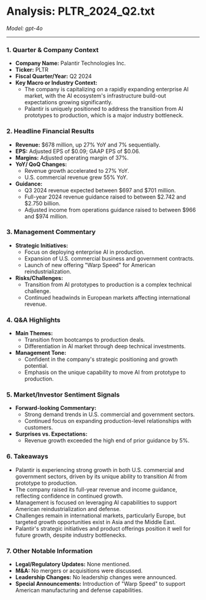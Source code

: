 # Analysis: PLTR_2024_Q2.txt

*Model: gpt-4o*

---

### 1. Quarter & Company Context
- **Company Name:** Palantir Technologies Inc.
- **Ticker:** PLTR
- **Fiscal Quarter/Year:** Q2 2024
- **Key Macro or Industry Context:**
  - The company is capitalizing on a rapidly expanding enterprise AI market, with the AI ecosystem's infrastructure build-out expectations growing significantly.
  - Palantir is uniquely positioned to address the transition from AI prototypes to production, which is a major industry bottleneck.

### 2. Headline Financial Results
- **Revenue:** $678 million, up 27% YoY and 7% sequentially.
- **EPS:** Adjusted EPS of $0.09; GAAP EPS of $0.06.
- **Margins:** Adjusted operating margin of 37%.
- **YoY/ QoQ Changes:**
  - Revenue growth accelerated to 27% YoY.
  - U.S. commercial revenue grew 55% YoY.
- **Guidance:**
  - Q3 2024 revenue expected between $697 and $701 million.
  - Full-year 2024 revenue guidance raised to between $2.742 and $2.750 billion.
  - Adjusted income from operations guidance raised to between $966 and $974 million.

### 3. Management Commentary
- **Strategic Initiatives:**
  - Focus on deploying enterprise AI in production.
  - Expansion of U.S. commercial business and government contracts.
  - Launch of new offering "Warp Speed" for American reindustrialization.
- **Risks/Challenges:**
  - Transition from AI prototypes to production is a complex technical challenge.
  - Continued headwinds in European markets affecting international revenue.

### 4. Q&A Highlights
- **Main Themes:**
  - Transition from bootcamps to production deals.
  - Differentiation in AI market through deep technical investments.
- **Management Tone:**
  - Confident in the company's strategic positioning and growth potential.
  - Emphasis on the unique capability to move AI from prototype to production.

### 5. Market/Investor Sentiment Signals
- **Forward-looking Commentary:**
  - Strong demand trends in U.S. commercial and government sectors.
  - Continued focus on expanding production-level relationships with customers.
- **Surprises vs. Expectations:**
  - Revenue growth exceeded the high end of prior guidance by 5%.

### 6. Takeaways
- Palantir is experiencing strong growth in both U.S. commercial and government sectors, driven by its unique ability to transition AI from prototype to production.
- The company raised its full-year revenue and income guidance, reflecting confidence in continued growth.
- Management is focused on leveraging AI capabilities to support American reindustrialization and defense.
- Challenges remain in international markets, particularly Europe, but targeted growth opportunities exist in Asia and the Middle East.
- Palantir's strategic initiatives and product offerings position it well for future growth, despite industry bottlenecks.

### 7. Other Notable Information
- **Legal/Regulatory Updates:** None mentioned.
- **M&A:** No mergers or acquisitions were discussed.
- **Leadership Changes:** No leadership changes were announced.
- **Special Announcements:** Introduction of "Warp Speed" to support American manufacturing and defense capabilities.